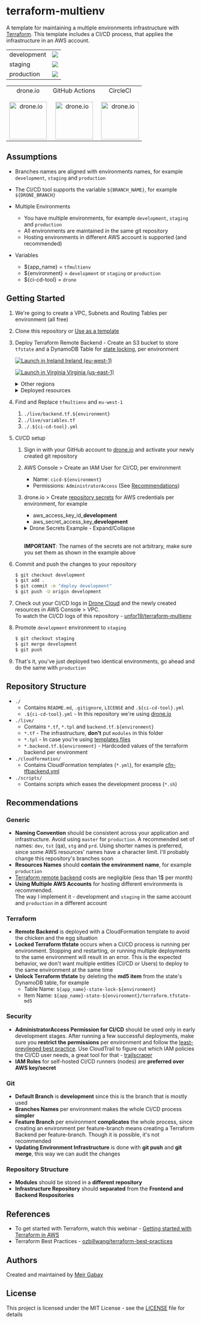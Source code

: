 # terraform-multienv

A template for maintaining a multiple environments infrastructure with [Terraform](https://www.terraform.io/). This template includes a CI/CD process, that applies the infrastructure in an AWS account.

<table>
   <tr>
      <td>development</td><td><a href="https://cloud.drone.io/unfor19/terraform-multienv"><img src="https://cloud.drone.io/api/badges/unfor19/terraform-multienv/status.svg?ref=refs/heads/development" /></a></td>
   </tr>
   <tr>
      <td>staging</td><td><a href="https://cloud.drone.io/unfor19/terraform-multienv"><img src="https://cloud.drone.io/api/badges/unfor19/terraform-multienv/status.svg?ref=refs/heads/staging" /></a></td>
   </tr>
   <tr>
      <td>production</td><td><a href="https://cloud.drone.io/unfor19/terraform-multienv"><img src="https://cloud.drone.io/api/badges/unfor19/terraform-multienv/status.svg?ref=refs/heads/production" /></a></td>
   </tr>
</table>

<table>
   <tr>
      <td align="center">drone.io<br><br>
         <a href="https://cloud.drone.io/unfor19/terraform-multienv"><img width="100px" height="100px" src="https://bargs.link/assets/droneio-logo.png" alt="drone.io" /></a>
      </td>
      <td align="center">GitHub Actions<br><br>
         <a href="https://github.com/unfor19/terraform-multienv/actions"><img width="100px" height="100px" src="https://bargs.link/assets/githubactions-logo.png" alt="drone.io" /></a>
      </td>
      <td align="center">CircleCI<br><br>
         <a href="https://app.circleci.com/pipelines/github/unfor19/terraform-multienv"><img width="100px" height="100px" src="https://bargs.link/assets/circleci-logo.png" alt="drone.io" /></a>
      </td>
   </tr>
</table>

## Assumptions

- Branches names are aligned with environments names, for example `development`, `staging` and `production`
- The CI/CD tool supports the variable `${BRANCH_NAME}`, for example `${DRONE_BRANCH}`

- Multiple Environments

  - You have multiple environments, for example `development`, `staging` and `production`
  - All environments are maintained in the same git repository
  - Hosting environments in different AWS account is supported (and recommended)

- Variables

  - \${app_name} = `tfmultienv`
  - \${environment} = `development` or `staging` or `production`
  - \${ci-cd-tool} = `drone`

## Getting Started

1. We're going to create a VPC, Subnets and Routing Tables per environment (all free)
1. Clone this repository or [Use as a template](https://github.com/unfor19/terraform-multienv/generate)
1. Deploy Terraform Remote Backend - Create an S3 bucket to store `tfstate` and a DynamoDB Table for [state locking](https://www.terraform.io/docs/state/locking.html), per environment

   [![Launch in Ireland](https://s3.amazonaws.com/cloudformation-examples/cloudformation-launch-stack.png) Ireland (eu-west-1)](https://eu-west-1.console.aws.amazon.com/cloudformation/home?region=eu-west-1#/stacks/quickcreate?templateURL=https://unfor19-tfmultienv.s3-eu-west-1.amazonaws.com/cloudformation/cfn-tfbackend.yml)

   [![Launch in Virginia](https://s3.amazonaws.com/cloudformation-examples/cloudformation-launch-stack.png) Virginia (us-east-1)](https://us-east-1.console.aws.amazon.com/cloudformation/home?region=us-east-1#/stacks/quickcreate?templateURL=https://unfor19-tfmultienv.s3-eu-west-1.amazonaws.com/cloudformation/cfn-tfbackend.yml)

   <details><summary>
   Other regions
   </summary>

   To deploy in other regions, replace AWS_REGION with the region's code.

   `https://AWS_REGION.console.aws.amazon.com/cloudformation/home?region=AWS_REGION#/stacks/quickcreate?templateURL=https://unfor19-tfmultienv.s3-eu-west-1.amazonaws.com/cloudformation/cfn-tfbackend.yml`

   </details>

   <details><summary>
   Deployed resources
   </summary>

   1. S3 Bucket
      - Name: `${app_name}-state-${environment}`
      - Versioning: `Enabled`
      - Access: `Block All`
   1. DynamoDB Table
      - Name: `${app_name}-state-lock-${environment}`
      - Primary Key (partition key): `LockID`
      - Billing Mode: `PROVISIONED`
      - Read/Write capacity: `1`

   </details>

1. Find and Replace `tfmultienv` and `eu-west-1`
   1. `./live/backend.tf.${environment}`
   1. `./live/variables.tf`
   1. `./.${ci-cd-tool}.yml`
1. CI/CD setup

   1. Sign in with your GitHub account to [drone.io](https://cloud.drone.io/login) and activate your newly created git repository
   1. AWS Console > Create an IAM User for CI/CD, per environment

      - Name: `cicd-${environment}`
      - Permissions: `AdministratorAccess` (See [Recommendations](https://github.com/unfor19/terraform-multienv#security))

   1. drone.io > Create [repository secrets](https://docs.drone.io/secret/repository/) for AWS credentials per environment, for example

      - aws_access_key_id\_**development**
      - aws_secret_access_key\_**development**

       <details><summary>
       Drone Secrets Example - Expand/Collapse
       </summary>

      ![drone-secrets-example](https://unfor19-terraform-multienv.s3-eu-west-1.amazonaws.com/assets/drone-secrets-example.png)

         </details>

      <br>**IMPORTANT**: The names of the secrets are not arbitrary, make sure you set them as shown in the example above

1. Commit and push the changes to your repository

   ```bash
   $ git checkout development
   $ git add .
   $ git commit -m "deploy development"
   $ git push -U origin development
   ```

1. Check out your CI/CD logs in [Drone Cloud](https://cloud.drone.io) and the newly created resources in AWS Console > VPC.<br>To watch the CI/CD logs of this repository - [unfor19/terraform-multienv](https://cloud.drone.io/unfor19/terraform-multienv/9/1/2)

1. Promote `development` environment to `staging`

   ```bash
   $ git checkout staging
   $ git merge development
   $ git push
   ```

1. That's it, you've just deployed two identical environments, go ahead and do the same with `production`

## Repository Structure

- `./`
  - Contains `README.md`, `.gitignore`, `LICENSE` and `.${ci-cd-tool}.yml`
  - `.${ci-cd-tool}.yml` - In this repository we're using [drone.io](https://drone.io)
- `./live/`
  - Contains `*.tf`, `*.tpl` and `backend.tf.${environment}`
  - `*.tf` - The infrastructure, **don't** put `modules` in this folder
  - `*.tpl` - In case you're using [templates files](https://www.terraform.io/docs/configuration/functions/templatefile.html)
  - `*.backend.tf.${environment}` - Hardcoded values of the terraform backend per environment
- `./cloudformation/`
  - Contains CloudFormation templates (`*.yml`), for example [cfn-tfbackend.yml](https://github.com/unfor19/terraform-multienv/blob/development/cloudformation/cfn-tfbackend.yml)
- `./scripts/`
  - Contains scripts which eases the development process (`*.sh`)

## Recommendations

### Generic

- **Naming Convention** should be consistent across your application and infrastructure. Avoid using `master` for `production`. A recommended set of names: `dev`, `tst` (qa), `stg` and `prd`. Using shorter names is preferred, since some AWS resources' names have a character limit. I'll probably change this repository's branches soon
- **Resources Names** should **contain the environment name**, for example `production`
- [Terraform remote backend](https://www.terraform.io/docs/backends/types/s3.html) costs are negligible (less than 1\$ per month)
- **Using Multiple AWS Accounts** for hosting different environments is recommended.<br>The way I implement it - development and `staging` in the same account and `production` in a different account

### Terraform

- **Remote Backend** is deployed with a CloudFormation template to avoid the chicken and the egg situation
- **Locked Terraform tfstate** occurs when a CI/CD process is running per environment. Stopping and restarting, or running multiple deployments to the same environment will result in an error. This is the expected behavior, we don't want multiple entities (CI/CD or Users) to deploy to the same environment at the same time
- **Unlock Terraform tfstate** by deleting the **md5 item** from the state's DynamoDB table, for example
  - Table Name: `${app_name}-state-lock-${environment}`
  - Item Name: `${app_name}-state-${environment}/terraform.tfstate-md5`

### Security

- **AdministratorAccess Permission for CI/CD** should be used only in early development stages. After running a few successful deployments, make sure you **restrict the permissions** per environment and follow the [least-previleged best practice](https://docs.aws.amazon.com/IAM/latest/UserGuide/best-practices.html#grant-least-privilege). Use CloudTrail to figure out which IAM policies the CI/CD user needs, a great tool for that - [trailscraper](https://github.com/flosell/trailscraper)
- **IAM Roles** for self-hosted CI/CD runners (nodes) are **preferred over AWS key/secret**

### Git

- **Default Branch** is **development** since this is the branch that is mostly used
- **Branches Names** per environment makes the whole CI/CD process **simpler**
- **Feature Branch** per environment **complicates** the whole process, since creating an environment per feature-branch means creating a Terraform Backend per feature-branch. Though it is possible, it's not recommended
- **Updating Environment Infrastructure** is done with **git push** and **git merge**, this way we can audit the changes

### Repository Structure

- **Modules** should be stored in a **different repository**
- **Infrastructure Repository** should **separated** from the **Frontend and Backend Respositories**

## References

- To get started with Terraform, watch this webinar - [Getting started with Terraform in AWS
  ](https://www.youtube.com/watch?v=cBDmoC7QonA)
- Terraform Best Practices - [ozbillwang/terraform-best-practices](https://github.com/ozbillwang/terraform-best-practices)

## Authors

Created and maintained by [Meir Gabay](https://github.com/unfor19)

## License

This project is licensed under the MIT License - see the [LICENSE](https://github.com/unfor19/terraform-multienv/blob/master/LICENSE) file for details
